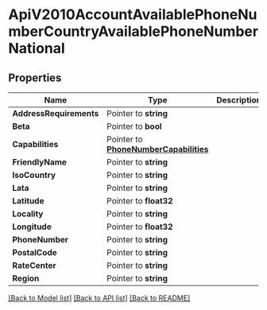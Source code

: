 # ApiV2010AccountAvailablePhoneNumberCountryAvailablePhoneNumberNational

## Properties

Name | Type | Description | Notes
------------ | ------------- | ------------- | -------------
**AddressRequirements** | Pointer to **string** |  |
**Beta** | Pointer to **bool** |  |
**Capabilities** | Pointer to [**PhoneNumberCapabilities**](phone_number_capabilities.md) |  |
**FriendlyName** | Pointer to **string** |  |
**IsoCountry** | Pointer to **string** |  |
**Lata** | Pointer to **string** |  |
**Latitude** | Pointer to **float32** |  |
**Locality** | Pointer to **string** |  |
**Longitude** | Pointer to **float32** |  |
**PhoneNumber** | Pointer to **string** |  |
**PostalCode** | Pointer to **string** |  |
**RateCenter** | Pointer to **string** |  |
**Region** | Pointer to **string** |  |

[[Back to Model list]](../README.md#documentation-for-models) [[Back to API list]](../README.md#documentation-for-api-endpoints) [[Back to README]](../README.md)



